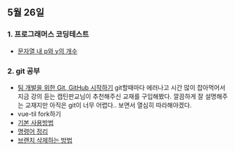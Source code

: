 ## 5월 26일
### 1. 프로그래머스 코딩테스트

 - [문자열 내 p와 y의 개수](https://github.com/leemyungju9347/Algorithm/blob/master/Level_01/%EB%AC%B8%EC%9E%90%EC%97%B4%20%EB%82%B4%20p%EC%99%80%20y%EC%9D%98%20%EA%B0%9C%EC%88%98.html)

### 2.  git 공부
- [팀 개발을 위한 Git, GitHub 시작하기](http://www.yes24.com/Product/Goods/85382769)
	git할때마다 에러나고 시간 많이 잡아먹어서 지금 강의 듣는 캡틴판교님이 추천해주신 교재를 구입해봤다. 깔끔하게 잘 설명해주는 교재지만 아직은 git이 너무 어렵다.. 보면서 열심히 따라해야겠다.
 - vue-til fork하기 
 - [기본 사용방법](https://github.com/leemyungju9347/TIL/blob/master/Git/01-git-Basic-Usage.md)
 - [명령어 정리](https://github.com/leemyungju9347/TIL/blob/master/Git/02-git-commands.md)
- [브랜치 삭제하는 방법](https://github.com/leemyungju9347/TIL/blob/master/Git/branch-remove.md)
